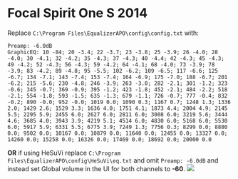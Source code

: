 # Focal Spirit One S 2014
Replace `C:\Program Files\EqualizerAPO\config\config.txt` with:
```
Preamp: -6.0dB
GraphicEQ: 10 -84; 20 -3.4; 22 -3.7; 23 -3.8; 25 -3.9; 26 -4.0; 28 -4.0; 30 -4.1; 32 -4.2; 35 -4.3; 37 -4.3; 40 -4.4; 42 -4.3; 45 -4.3; 49 -4.2; 52 -4.3; 56 -4.3; 59 -4.2; 64 -4.1; 68 -4.0; 73 -3.9; 78 -3.9; 83 -4.2; 89 -4.8; 95 -5.5; 102 -6.2; 109 -6.5; 117 -6.6; 125 -6.7; 134 -7.1; 143 -7.4; 153 -7.4; 164 -6.9; 175 -7.0; 188 -6.7; 201 -6.2; 215 -5.6; 230 -4.8; 246 -3.9; 263 -3.0; 282 -2.1; 301 -1.2; 323 -0.6; 345 -0.7; 369 -0.9; 395 -1.2; 423 -1.8; 452 -2.1; 484 -2.2; 518 -2.1; 554 -1.8; 593 -1.5; 635 -1.3; 679 -1.1; 726 -0.7; 777 -0.4; 832 -0.2; 890 -0.0; 952 -0.0; 1019 0.0; 1090 0.3; 1167 0.7; 1248 1.3; 1336 2.0; 1429 2.6; 1529 3.3; 1636 4.0; 1751 4.1; 1873 4.4; 2004 4.9; 2145 5.5; 2295 5.9; 2455 6.0; 2627 6.0; 2811 6.0; 3008 6.0; 3219 5.6; 3444 4.6; 3685 4.0; 3943 3.9; 4219 5.1; 4514 6.0; 4830 6.0; 5168 6.0; 5530 6.0; 5917 5.9; 6331 5.5; 6775 3.9; 7249 1.3; 7756 0.3; 8299 0.0; 8880 0.0; 9502 0.0; 10167 0.0; 10879 0.0; 11640 0.0; 12455 0.0; 13327 0.0; 14260 0.0; 15258 0.0; 16326 0.0; 17469 0.0; 18692 0.0; 20000 0.0
```
**OR** if using HeSuVi replace `C:\Program Files\EqualizerAPO\config\HeSuVi\eq.txt` and omit `Preamp: -6.0dB` and instead set Global volume in the UI for both channels to **-60**.
![](https://raw.githubusercontent.com/jaakkopasanen/AutoEq/master/results/Headphone.com/innerfidelity/onear/Focal%20Spirit%20One%20S%202014/Focal%20Spirit%20One%20S%202014.png)